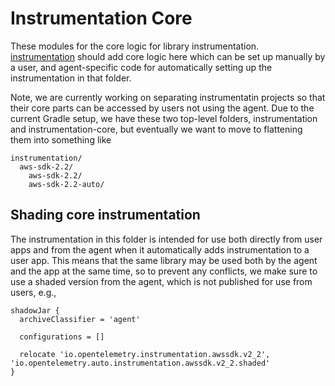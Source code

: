 # Instrumentation Core

These modules for the core logic for library instrumentation. [instrumentation](../instrumentation)
should add core logic here which can be set up manually by a user, and agent-specific code
for automatically setting up the instrumentation in that folder.

Note, we are currently working on separating instrumentatin projects so that their core parts can
be accessed by users not using the agent. Due to the current Gradle setup, we have these two top-level
folders, instrumentation and instrumentation-core, but eventually we want to move to flattening them
into something like

```
instrumentation/
  aws-sdk-2.2/
    aws-sdk-2.2/
    aws-sdk-2.2-auto/
```

## Shading core instrumentation

The instrumentation in this folder is intended for use both directly from user apps and from the
agent when it automatically adds instrumentation to a user app. This means that the same library may
be used both by the agent and the app at the same time, so to prevent any conflicts, we make sure to
use a shaded version from the agent, which is not published for use from users, e.g.,

```
shadowJar {
  archiveClassifier = 'agent'

  configurations = []

  relocate 'io.opentelemetry.instrumentation.awssdk.v2_2', 'io.opentelemetry.auto.instrumentation.awssdk.v2_2.shaded'
}
```
